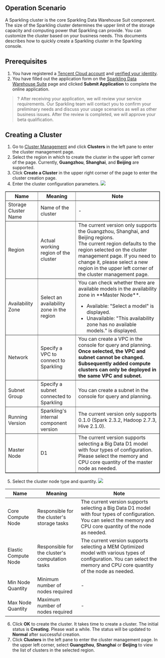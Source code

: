 ## Operation Scenario
A Sparkling cluster is the core Sparkling Data Warehouse Suit component. The size of the Sparkling cluster determines the upper limit of the storage capacity and computing power that Sparkling can provide. You can customize the cluster based on your business needs.
This documents describes how to quickly create a Sparkling cluster in the Sparkling console.

## Prerequisites
1. You have registered a [Tencent Cloud account](https://intl.cloud.tencent.com/document/product/378/17985) and [verified your identity](https://intl.cloud.tencent.com/document/product/378/3629).
2. You have filled out the application form on the [Sparkling Data Warehouse Suite](https://intl.cloud.tencent.com/login) page and clicked **Submit Application** to complete the online application.

>? After receiving your application, we will review your service requirements. Our Sparkling team will contact you to confirm your preliminary needs and discuss your usage scenarios as well as other business issues. After the review is completed, we will approve your beta qualification.

## Creating a Cluster
1. Go to [Cluster Management](https://intl.cloud.tencent.com/login) and click **Clusters** in the left pane to enter the cluster management page.
2. Select the region in which to create the cluster in the upper left corner of the page. Currently, **Guangzhou**, **Shanghai**, and **Beijing** are supported.
3. Click **Create a Cluster** in the upper right corner of the page to enter the cluster creation page.
4. Enter the cluster configuration parameters.
   ![](https://main.qcloudimg.com/raw/516599c33763573f79a078a308731ba7.png)

<table border="1">
<tr>
<th>Name</th>
<th>Meaning</th>
<th>Note</th>
</tr>
<tr>
<td>Storage Cluster Name</td>
<td>Name of the cluster</td>
<td>-</td>
</tr>
<tr>
<td>Region</td>
<td>Actual working region of the cluster	</td>
<td>The current version only supports the Guangzhou, Shanghai, and Beijing regions. <br>The current region defaults to the region selected on the cluster management page. If you need to change it, please select a new region in the upper left corner of the cluster management page.
</td>
</tr>
<tr>
<td>Availability Zone	</td>
<td>Select an availability zone in the region	</td>
<td>You can check whether there are available models in the availability zone in **Master Node**.  
<ul style="margin-bottom: 0px;">
<li>Available: "Select a model" is displayed. </li>
<li>Unavailable: "This availability zone has no available models." is displayed. </li>
</td>
</tr>
<tr>
<td>Network	</td>
<td>Specify a VPC to connect to Sparkling	</td>
<td>You can create a VPC in the console for query and planning. <b>Once selected, the VPC and subnet cannot be changed. Subsequently added compute clusters can only be deployed in the same VPC and subnet. <b>
</td>
</tr>
<tr>
<td>Subnet Group	</td>
<td>Specify a subnet connected to Sparkling	</td>
<td>You can create a subnet in the console for query and planning.
</td>
</tr>
<tr>
<td>Running Version</td>	
<td>Sparkling's internal component version</td>	
<td>The current version only supports 0.1.0 (Spark 2.3.2, Hadoop 2.7.3, Hive 2.1.0).
</td>
</tr>
<tr>
<td>Master Node</td>
<td>D1</td>
<td>The current version supports selecting a Big Data D1 model with four types of configuration. Please select the memory and CPU core quantity of the master node as needed. </td>
</tr>
</table>

5. Select the cluster node type and quantity.
 ![](https://main.qcloudimg.com/raw/21edf2ec770c9ca45d971399efa7498b.png)

| Name | Meaning | Note |
| ------------ | ------------------ | ------------------------------------------------------------ |
| Core Compute Node | Responsible for the cluster's storage tasks | The current version supports selecting a Big Data D1 model with four types of configuration. You can select the memory and CPU core quantity of the node as needed. |
| Elastic Compute Node | Responsible for the cluster's computation tasks | The current version supports selecting a MEM Optimized model with various types of configuration. You can select the memory and CPU core quantity of the node as needed. |
| Min Node Quantity | Minimum number of nodes required | - |
| Max Node Quantity | Maximum number of nodes required | - |

6. Click **OK** to create the cluster.
   It takes time to create a cluster. The initial status is **Creating**. Please wait a while. The status will be updated to **Normal** after successful creation.
7. Click **Clusters** in the left pane to enter the cluster management page. In the upper left corner, select **Guangzhou**, **Shanghai** or **Beijing** to view the list of clusters in the selected region.




 











